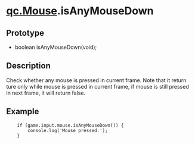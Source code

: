 # [qc.Mouse](Mouse.md).isAnyMouseDown

## Prototype
* boolean isAnyMouseDown(void);

## Description
Check whether any mouse is pressed in current frame.
Note that it return ture only while mouse is pressed in current frame, if mouse is still pressed in next frame, it will return false.

## Example
````
	if (game.input.mouse.isAnyMouseDown()) {
		console.log('Mouse pressed.');
	}
````
